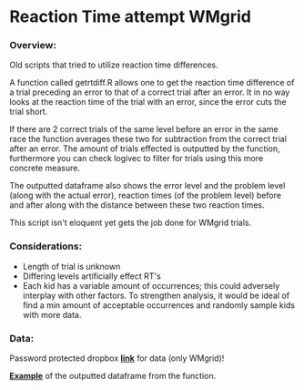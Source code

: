 # Reaction Time attempt WMgrid

### Overview:

Old scripts that tried to utilize reaction time differences.

A function called getrtdiff.R allows one to get the reaction time difference of a trial preceding an error to that of a correct trial after an error. It in no way looks at the reaction time of the trial with an error, since the error cuts the trial short.

If there are 2 correct trials of the same level before an error in the same race the function averages these two for subtraction from the correct trial after an error. The amount of trials effected is outputted by the function, furthermore you can check logivec to filter for trials using this more concrete measure. 

The outputted dataframe also shows the error level and the problem level (along with the actual error), reaction times (of the problem level) before and after along with the distance between these two reaction times. 

This script isn't eloquent yet gets the job done for WMgrid trials.

### Considerations:
+ Length of trial is unknown
+ Differing levels artificially effect RT's
+ Each kid has a variable amount of occurrences; this could adversely interplay with other factors. To strengthen analysis, it would be ideal of find a min amount of acceptable occurrences and randomly sample kids with more data.


### Data:

Password protected dropbox [**link**](https://www.dropbox.com/s/gcadz4if72re47u/WMgrid_trials_trainingfullpure.zip?dl=0) for data (only WMgrid)!

[**Example**](https://www.dropbox.com/s/tm1xai151701uad/example_getrtdiff.zip?dl=0) of the outputted dataframe from the function.